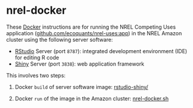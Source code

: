 # nrel-docker

These [Docker](https://www.docker.com/what-docker) instructions are for running the NREL Competing Uses application ([github.com/ecoquants/nrel-uses:app](https://github.com/ecoquants/nrel-uses/tree/master/app)) in the NREL Amazon cluster using the following server software:

- [RStudio](https://www.rstudio.com/products/rstudio/) Server (port `8787`): integrated development environment (IDE) for editing R code
- [Shiny](https://shiny.rstudio.com) Server (port `3838`): web application framework

This involves two steps:

1. Docker `build` of server software image: [rstudio-shiny/](https://github.com/ecoquants/nrel-docker/tree/master/rstudio-shiny)

2. Docker `run` of the image in the Amazon cluster: [nrel-docker.sh](https://github.com/ecoquants/nrel-docker/blob/master/nrel-docker.sh)